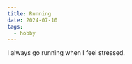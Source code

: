 ```yaml
---
title: Running
date: 2024-07-10
tags:
  - hobby
---
```


I always go running when I feel stressed.
<!--more-->
